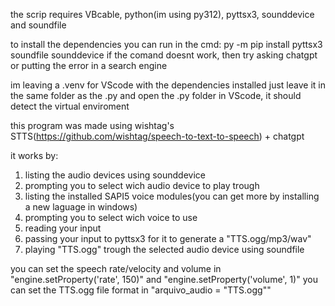 the scrip requires VBcable, python(im using py312), pyttsx3, sounddevice and soundfile

to install the dependencies you can run in the cmd: py -m pip install pyttsx3 soundfile sounddevice
if the comand doesnt work, then try asking chatgpt or putting the error in a search engine

im leaving a .venv for VScode with the dependencies installed
just leave it in the same folder as the .py and open the .py folder in VScode, it should detect the virtual enviroment

this program was made using wishtag's STTS(https://github.com/wishtag/speech-to-text-to-speech) + chatgpt

it works by:
1. listing the audio devices using sounddevice
2. prompting you to select wich audio device to play trough
3. listing the installed SAPI5 voice modules(you can get more by installing a new laguage in windows)
4. prompting you to select wich voice to use
5. reading your input
6. passing your input to pyttsx3 for it to generate a "TTS.ogg/mp3/wav"
7. playing "TTS.ogg" trough the selected audio device using soundfile

you can set the speech rate/velocity and volume in "engine.setProperty('rate', 150)" and "engine.setProperty('volume', 1)"
you can set the TTS.ogg file format in "arquivo_audio = "TTS.ogg""
